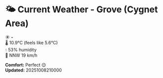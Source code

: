 # 🌤️ Current Weather - Grove (Cygnet Area)

☀️ **-**  
🌡️ 10.9°C (feels like 5.6°C)  
💧 53% humidity  
💨 NNW 19 km/h  

**Comfort:** Perfect 😌  
**Updated:** 20251008210000
